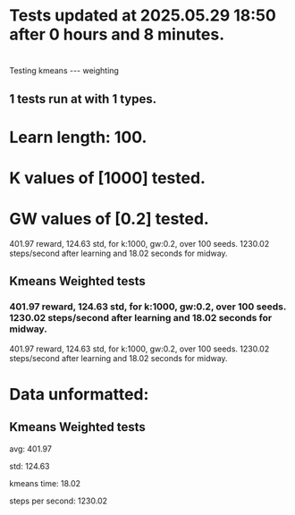 # Tests updated at 2025.05.29 18:50 after 0 hours and 8 minutes.
# 
Testing kmeans --- weighting
## 1 tests run at with 1 types.
# Learn length: 100.
# K values of [1000] tested.
# GW values of [0.2] tested.

401.97 reward, 124.63 std, for k:1000, gw:0.2, over 100 seeds.  1230.02 steps/second after learning and 18.02 seconds for midway.


## Kmeans Weighted tests
### 401.97 reward, 124.63 std, for k:1000, gw:0.2, over 100 seeds.  1230.02 steps/second after learning and 18.02 seconds for midway.

401.97 reward, 124.63 std, for k:1000, gw:0.2, over 100 seeds.  1230.02 steps/second after learning and 18.02 seconds for midway.


# Data unformatted:



## Kmeans Weighted tests
avg:
401.97

std:
124.63

kmeans time:
18.02

steps per second:
1230.02
